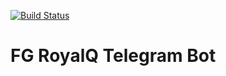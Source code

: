 [![Build Status](https://travis-ci.com/vieirasolutions/ts-telegram-bot.svg?branch=master)](https://travis-ci.com/vieirasolutions/ts-telegram-bot)

# **FG RoyalQ Telegram Bot**
